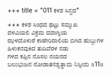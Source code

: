 +++
title = "011 ಕಳಶ ಸಿನ್ಧದ"

+++
ಕಳಶ ಸಿಂಧದ ಥಟ್ಟು ಸಮ್ಮುಖ  
ದಳವಿಯಲಿ ವಿಕ್ರಮ ದವಾಗ್ನಿಯ  
ಝಳದೊಳುರೆ ಕಾಹೇರಿದಾಲಿಯ ಬಿಗಿದ ಹುಬ್ಬುಗಳ  
ಹಿಳುಕನವುಕಿದ ತುದಿವೆರಳ ನಡು  
ಗಳದ ಕಪ್ಪಿನ ನೊಸಲ ನಯನದ  
ಬಲುಭುಜನ ನೋಡಾತನಶ್ವತ್ಥಾಮ ನಿಸ್ಸೀಮ    ॥11॥